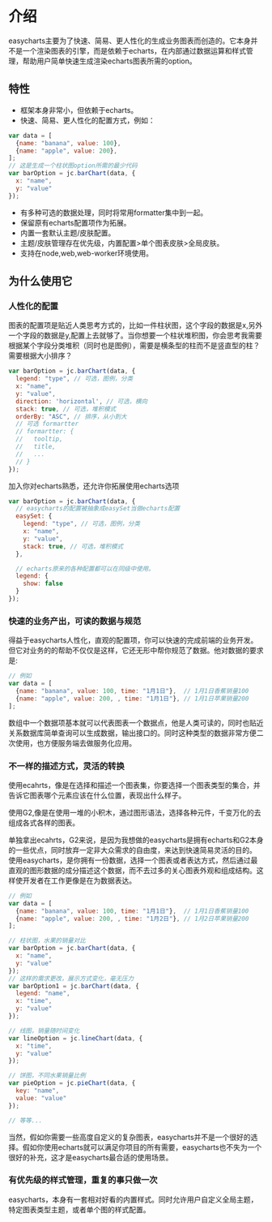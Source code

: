 # 介绍

easycharts主要为了快速、简易、更人性化的生成业务图表而创造的。它本身并不是一个渲染图表的引擎，而是依赖于echarts，在内部通过数据运算和样式管理，帮助用户简单快速生成渲染echarts图表所需的option。

## 特性

- 框架本身非常小，但依赖于echarts。
- 快速、简易、更人性化的配置方式，例如：

~~~javascript
var data = [
  {name: "banana", value: 100},
  {name: "apple", value: 200},
];
// 这是生成一个柱状图option所需的最少代码
var barOption = jc.barChart(data, {
  x: "name",
  y: "value"
});
~~~
- 有多种可选的数据处理，同时将常用formatter集中到一起。
- 保留原有echarts配置项作为拓展。
- 内置一套默认主题/皮肤配置。
- 主题/皮肤管理存在优先级，内置配置>单个图表皮肤>全局皮肤。
- 支持在node,web,web-worker环境使用。

## 为什么使用它

### 人性化的配置
图表的配置项是贴近人类思考方式的，比如一件柱状图，这个字段的数据是x,另外一个字段的数据是y,配置上去就够了。当你想要一个柱状堆积图，你会思考我需要根据某个字段分类堆积（同时也是图例），需要是横条型的柱而不是竖直型的柱？需要根据大小排序？

```javascript
var barOption = jc.barChart(data, {
  legend: "type", // 可选，图例，分类
  x: "name",
  y: "value",
  direction: 'horizontal', // 可选，横向
  stack: true, // 可选，堆积模式
  orderBy: "ASC", // 排序，从小到大
  // 可选 formartter
  // formartter: {
  //   tooltip,
  //   title,
  //   ...
  // }
});
```

加入你对echarts熟悉，还允许你拓展使用echarts选项

```javascript
var barOption = jc.barChart(data, {
  // easycharts的配置被抽象成easySet当做echarts配置
  easySet: {
    legend: "type", // 可选，图例，分类
    x: "name",
    y: "value",
    stack: true, // 可选，堆积模式
  },

  // echarts原来的各种配置都可以在同级中使用。
  legend: {
    show: false
  }
});
```

### 快速的业务产出，可读的数据与规范
得益于easycharts人性化，直观的配置项，你可以快速的完成前端的业务开发。但它对业务的的帮助不仅仅是这样，它还无形中帮你规范了数据。他对数据的要求是:
```javascript
// 例如
var data = [
  {name: "banana", value: 100, time: "1月1日"},  // 1月1日香蕉销量100
  {name: "apple", value: 200, , time: "1月1日"}, // 1月1日苹果销量200
];
```
数组中一个数据项基本就可以代表图表一个数据点，他是人类可读的，同时也贴近关系数据库简单查询可以生成数据，输出接口的。同时这种类型的数据非常方便二次使用，也方便服务端去做服务化应用。

### 不一样的描述方式，灵活的转换

使用ecahrts，像是在选择和描述一个图表集，你要选择一个图表类型的集合，并告诉它图表哪个元素应该在什么位置，表现出什么样子。

使用G2,像是在使用一堆的小积木，通过图形语法，选择各种元件，千变万化的去组成各式各样的图表。

单独拿出ecahrts，G2来说，是因为我想做的easycharts是拥有echarts和G2本身的一些优点，同时放弃一定非大众需求的自由度，来达到快速简易灵活的目的。
使用easycharts，是你拥有一份数据，选择一个图表或者表达方式，然后通过最直观的图形数据的成分描述这个数据，而不去过多的关心图表外观和组成结构。这样使开发者在工作更像是在为数据表达。

```javascript
// 例如
var data = [
  {name: "banana", value: 100, time: "1月1日"},  // 1月1日香蕉销量100
  {name: "apple", value: 200, , time: "1月2日"}, // 1月2日苹果销量200
];

// 柱状图，水果的销量对比
var barOption = jc.barChart(data, {
  x: "name",
  y: "value"
});
// 这样的需求更改，展示方式变化，毫无压力
var barOption1 = jc.barChart(data, {
  legend: "name",
  x: "time",
  y: "value"
});

// 线图，销量随时间变化
var lineOption = jc.lineChart(data, {
  x: "time",
  y: "value"
});

// 饼图，不同水果销量比例
var pieOption = jc.pieChart(data, {
  key: "name",
  value: "value"
});

// 等等...

```

当然，假如你需要一些高度自定义的复杂图表，easycharts并不是一个很好的选择。假如你使用echarts就可以满足你项目的所有需要，easycharts也不失为一个很好的补充，这才是easycharts最合适的使用场景。

### 有优先级的样式管理，重复的事只做一次
easycharts，本身有一套相对好看的内置样式。同时允许用户自定义全局主题，特定图表类型主题，或者单个图的样式配置。

